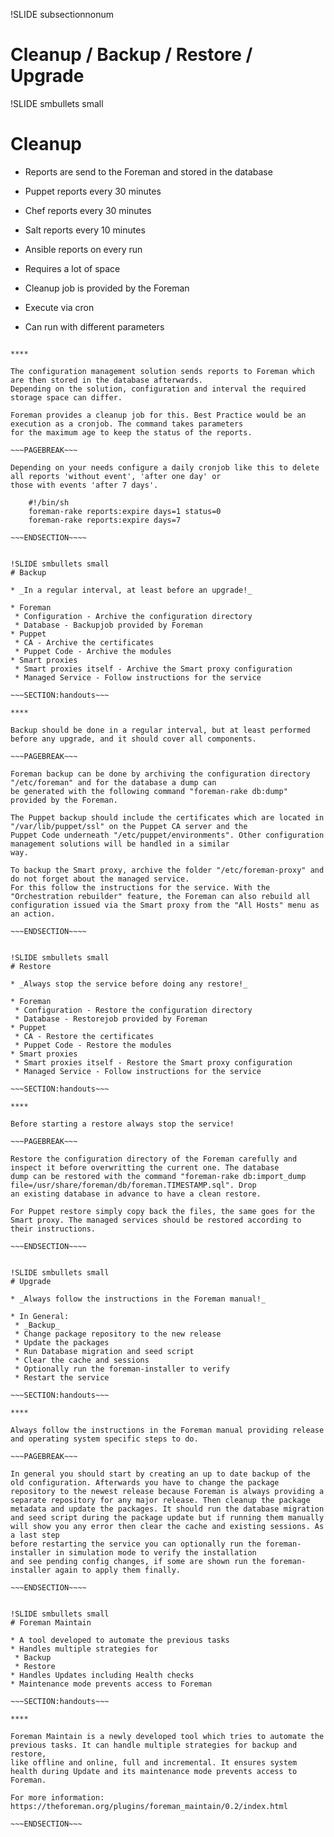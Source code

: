 !SLIDE subsectionnonum
# Cleanup / Backup / Restore / Upgrade

!SLIDE smbullets small
# Cleanup

* Reports are send to the Foreman and stored in the database
 * Puppet reports every 30 minutes
 * Chef reports every 30 minutes
 * Salt reports every 10 minutes
 * Ansible reports on every run
 * Requires a lot of space

* Cleanup job is provided by the Foreman
 * Execute via cron
 * Can run with different parameters

~~~SECTION:handouts~~~

****

The configuration management solution sends reports to Foreman which are then stored in the database afterwards.
Depending on the solution, configuration and interval the required storage space can differ.

Foreman provides a cleanup job for this. Best Practice would be an execution as a cronjob. The command takes parameters
for the maximum age to keep the status of the reports.

~~~PAGEBREAK~~~

Depending on your needs configure a daily cronjob like this to delete all reports 'without event', 'after one day' or
those with events 'after 7 days'.

    #!/bin/sh
    foreman-rake reports:expire days=1 status=0
    foreman-rake reports:expire days=7

~~~ENDSECTION~~~~


!SLIDE smbullets small
# Backup

* _In a regular interval, at least before an upgrade!_

* Foreman 
 * Configuration - Archive the configuration directory
 * Database - Backupjob provided by Foreman
* Puppet 
 * CA - Archive the certificates 
 * Puppet Code - Archive the modules
* Smart proxies 
 * Smart proxies itself - Archive the Smart proxy configuration 
 * Managed Service - Follow instructions for the service

~~~SECTION:handouts~~~

****

Backup should be done in a regular interval, but at least performed before any upgrade, and it should cover all components.

~~~PAGEBREAK~~~

Foreman backup can be done by archiving the configuration directory "/etc/foreman" and for the database a dump can
be generated with the following command "foreman-rake db:dump" provided by the Foreman.

The Puppet backup should include the certificates which are located in "/var/lib/puppet/ssl" on the Puppet CA server and the
Puppet Code underneath "/etc/puppet/environments". Other configuration management solutions will be handled in a similar
way.

To backup the Smart proxy, archive the folder "/etc/foreman-proxy" and do not forget about the managed service. 
For this follow the instructions for the service. With the "Orchestration rebuilder" feature, the Foreman can also rebuild all configuration issued via the Smart proxy from the "All Hosts" menu as an action.

~~~ENDSECTION~~~~


!SLIDE smbullets small
# Restore

* _Always stop the service before doing any restore!_

* Foreman 
 * Configuration - Restore the configuration directory
 * Database - Restorejob provided by Foreman
* Puppet 
 * CA - Restore the certificates 
 * Puppet Code - Restore the modules
* Smart proxies 
 * Smart proxies itself - Restore the Smart proxy configuration 
 * Managed Service - Follow instructions for the service

~~~SECTION:handouts~~~

****

Before starting a restore always stop the service!

~~~PAGEBREAK~~~

Restore the configuration directory of the Foreman carefully and inspect it before overwritting the current one. The database
dump can be restored with the command "foreman-rake db:import_dump file=/usr/share/foreman/db/foreman.TIMESTAMP.sql". Drop
an existing database in advance to have a clean restore.

For Puppet restore simply copy back the files, the same goes for the Smart proxy. The managed services should be restored according to
their instructions.

~~~ENDSECTION~~~~


!SLIDE smbullets small
# Upgrade

* _Always follow the instructions in the Foreman manual!_

* In General:
 * _Backup_
 * Change package repository to the new release
 * Update the packages
 * Run Database migration and seed script
 * Clear the cache and sessions
 * Optionally run the foreman-installer to verify
 * Restart the service

~~~SECTION:handouts~~~

****

Always follow the instructions in the Foreman manual providing release and operating system specific steps to do.

~~~PAGEBREAK~~~

In general you should start by creating an up to date backup of the old configuration. Afterwards you have to change the package repository to the newest release because Foreman is always providing a separate repository for any major release. Then cleanup the package metadata and update the packages. It should run the database migration and seed script during the package update but if running them manually will show you any error then clear the cache and existing sessions. As a last step
before restarting the service you can optionally run the foreman-installer in simulation mode to verify the installation
and see pending config changes, if some are shown run the foreman-installer again to apply them finally.

~~~ENDSECTION~~~~


!SLIDE smbullets small
# Foreman Maintain

* A tool developed to automate the previous tasks
* Handles multiple strategies for
 * Backup
 * Restore
* Handles Updates including Health checks
* Maintenance mode prevents access to Foreman

~~~SECTION:handouts~~~

****

Foreman Maintain is a newly developed tool which tries to automate the previous tasks. It can handle multiple strategies for backup and restore,
like offline and online, full and incremental. It ensures system health during Update and its maintenance mode prevents access to Foreman.

For more information: https://theforeman.org/plugins/foreman_maintain/0.2/index.html

~~~ENDSECTION~~~
